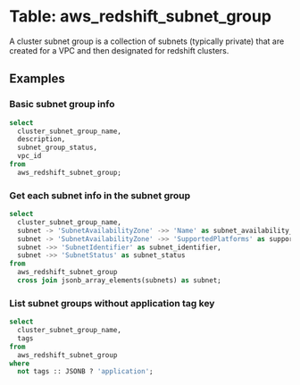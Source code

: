 # Table: aws_redshift_subnet_group

A cluster subnet group is a collection of subnets (typically private) that are created for a VPC and then designated for redshift clusters.

## Examples

### Basic subnet group info

```sql
select
  cluster_subnet_group_name,
  description,
  subnet_group_status,
  vpc_id
from
  aws_redshift_subnet_group;
```


### Get each subnet info in the subnet group

```sql
select
  cluster_subnet_group_name,
  subnet -> 'SubnetAvailabilityZone' ->> 'Name' as subnet_availability_zone,
  subnet -> 'SubnetAvailabilityZone' ->> 'SupportedPlatforms' as supported_platforms,
  subnet ->> 'SubnetIdentifier' as subnet_identifier,
  subnet ->> 'SubnetStatus' as subnet_status
from
  aws_redshift_subnet_group
  cross join jsonb_array_elements(subnets) as subnet;
```


### List subnet groups without application tag key

```sql
select
  cluster_subnet_group_name,
  tags
from
  aws_redshift_subnet_group
where
  not tags :: JSONB ? 'application';
```